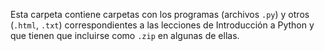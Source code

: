 Esta carpeta contiene carpetas con los programas (archivos `.py`) y otros (`.html`, `.txt`) correspondientes a las lecciones de Introducción a Python y que tienen que incluirse como `.zip` en algunas de ellas.
